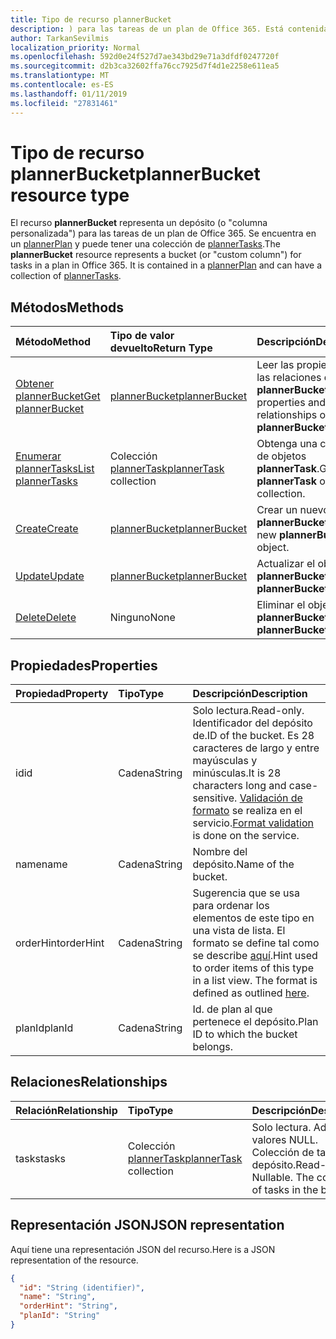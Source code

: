 ```yaml
---
title: Tipo de recurso plannerBucket
description: ) para las tareas de un plan de Office 365. Está contenida en un plannerPlan y puede tener una colección de plannerTasks.
author: TarkanSevilmis
localization_priority: Normal
ms.openlocfilehash: 592d0e24f527d7ae343bd29e71a3dfdf0247720f
ms.sourcegitcommit: d2b3ca32602ffa76cc7925d7f4d1e2258e611ea5
ms.translationtype: MT
ms.contentlocale: es-ES
ms.lasthandoff: 01/11/2019
ms.locfileid: "27831461"
---
```

# <a name="plannerbucket-resource-type"></a><span data-ttu-id="cfb60-104">Tipo de recurso plannerBucket</span><span class="sxs-lookup"><span data-stu-id="cfb60-104">plannerBucket resource type</span></span>

<span data-ttu-id="cfb60-p102">El recurso **plannerBucket** representa un depósito (o "columna personalizada") para las tareas de un plan de Office 365. Se encuentra en un [plannerPlan](plannerplan.md) y puede tener una colección de [plannerTasks](plannertask.md).</span><span class="sxs-lookup"><span data-stu-id="cfb60-p102">The **plannerBucket** resource represents a bucket (or "custom column") for tasks in a plan in Office 365. It is contained in a [plannerPlan](plannerplan.md) and can have a collection of [plannerTasks](plannertask.md).</span></span>



## <a name="methods"></a><span data-ttu-id="cfb60-107">Métodos</span><span class="sxs-lookup"><span data-stu-id="cfb60-107">Methods</span></span>

| <span data-ttu-id="cfb60-108">Método</span><span class="sxs-lookup"><span data-stu-id="cfb60-108">Method</span></span>           | <span data-ttu-id="cfb60-109">Tipo de valor devuelto</span><span class="sxs-lookup"><span data-stu-id="cfb60-109">Return Type</span></span>    |<span data-ttu-id="cfb60-110">Descripción</span><span class="sxs-lookup"><span data-stu-id="cfb60-110">Description</span></span>|
|:---------------|:--------|:----------|
|[<span data-ttu-id="cfb60-111">Obtener plannerBucket</span><span class="sxs-lookup"><span data-stu-id="cfb60-111">Get plannerBucket</span></span>](../api/plannerbucket-get.md) | [<span data-ttu-id="cfb60-112">plannerBucket</span><span class="sxs-lookup"><span data-stu-id="cfb60-112">plannerBucket</span></span>](plannerbucket.md) |<span data-ttu-id="cfb60-113">Leer las propiedades y las relaciones del objeto **plannerBucket**.</span><span class="sxs-lookup"><span data-stu-id="cfb60-113">Read properties and relationships of **plannerBucket** object.</span></span>|
|[<span data-ttu-id="cfb60-114">Enumerar plannerTasks</span><span class="sxs-lookup"><span data-stu-id="cfb60-114">List plannerTasks</span></span>](../api/plannerbucket-list-tasks.md) |<span data-ttu-id="cfb60-115">Colección [plannerTask](plannertask.md)</span><span class="sxs-lookup"><span data-stu-id="cfb60-115">[plannerTask](plannertask.md) collection</span></span>| <span data-ttu-id="cfb60-116">Obtenga una colección de objetos **plannerTask**.</span><span class="sxs-lookup"><span data-stu-id="cfb60-116">Get a **plannerTask** object collection.</span></span>|
|[<span data-ttu-id="cfb60-117">Create</span><span class="sxs-lookup"><span data-stu-id="cfb60-117">Create</span></span>](../api/planner-post-buckets.md) | [<span data-ttu-id="cfb60-118">plannerBucket</span><span class="sxs-lookup"><span data-stu-id="cfb60-118">plannerBucket</span></span>](plannerbucket.md)   | <span data-ttu-id="cfb60-119">Crear un nuevo objeto **plannerBucket**.</span><span class="sxs-lookup"><span data-stu-id="cfb60-119">Create a new **plannerBucket** object.</span></span> |
|[<span data-ttu-id="cfb60-120">Update</span><span class="sxs-lookup"><span data-stu-id="cfb60-120">Update</span></span>](../api/plannerbucket-update.md) | [<span data-ttu-id="cfb60-121">plannerBucket</span><span class="sxs-lookup"><span data-stu-id="cfb60-121">plannerBucket</span></span>](plannerbucket.md)   |<span data-ttu-id="cfb60-122">Actualizar el objeto **plannerBucket**.</span><span class="sxs-lookup"><span data-stu-id="cfb60-122">Update **plannerBucket** object.</span></span> |
|[<span data-ttu-id="cfb60-123">Delete</span><span class="sxs-lookup"><span data-stu-id="cfb60-123">Delete</span></span>](../api/plannerbucket-delete.md) | <span data-ttu-id="cfb60-124">Ninguno</span><span class="sxs-lookup"><span data-stu-id="cfb60-124">None</span></span> |<span data-ttu-id="cfb60-125">Eliminar el objeto **plannerBucket**.</span><span class="sxs-lookup"><span data-stu-id="cfb60-125">Delete **plannerBucket** object.</span></span> |

## <a name="properties"></a><span data-ttu-id="cfb60-126">Propiedades</span><span class="sxs-lookup"><span data-stu-id="cfb60-126">Properties</span></span>
| <span data-ttu-id="cfb60-127">Propiedad</span><span class="sxs-lookup"><span data-stu-id="cfb60-127">Property</span></span>     | <span data-ttu-id="cfb60-128">Tipo</span><span class="sxs-lookup"><span data-stu-id="cfb60-128">Type</span></span>   |<span data-ttu-id="cfb60-129">Descripción</span><span class="sxs-lookup"><span data-stu-id="cfb60-129">Description</span></span>|
|:---------------|:--------|:----------|
|<span data-ttu-id="cfb60-130">id</span><span class="sxs-lookup"><span data-stu-id="cfb60-130">id</span></span>|<span data-ttu-id="cfb60-131">Cadena</span><span class="sxs-lookup"><span data-stu-id="cfb60-131">String</span></span>| <span data-ttu-id="cfb60-132">Solo lectura.</span><span class="sxs-lookup"><span data-stu-id="cfb60-132">Read-only.</span></span> <span data-ttu-id="cfb60-133">Identificador del depósito de.</span><span class="sxs-lookup"><span data-stu-id="cfb60-133">ID of the bucket.</span></span> <span data-ttu-id="cfb60-134">Es 28 caracteres de largo y entre mayúsculas y minúsculas.</span><span class="sxs-lookup"><span data-stu-id="cfb60-134">It is 28 characters long and case-sensitive.</span></span> <span data-ttu-id="cfb60-135">[Validación de formato](planner-identifiers-disclaimer.md) se realiza en el servicio.</span><span class="sxs-lookup"><span data-stu-id="cfb60-135">[Format validation](planner-identifiers-disclaimer.md) is done on the service.</span></span>|
|<span data-ttu-id="cfb60-136">name</span><span class="sxs-lookup"><span data-stu-id="cfb60-136">name</span></span>|<span data-ttu-id="cfb60-137">Cadena</span><span class="sxs-lookup"><span data-stu-id="cfb60-137">String</span></span>|<span data-ttu-id="cfb60-138">Nombre del depósito.</span><span class="sxs-lookup"><span data-stu-id="cfb60-138">Name of the bucket.</span></span>|
|<span data-ttu-id="cfb60-139">orderHint</span><span class="sxs-lookup"><span data-stu-id="cfb60-139">orderHint</span></span>|<span data-ttu-id="cfb60-140">Cadena</span><span class="sxs-lookup"><span data-stu-id="cfb60-140">String</span></span>|<span data-ttu-id="cfb60-p104">Sugerencia que se usa para ordenar los elementos de este tipo en una vista de lista. El formato se define tal como se describe [aquí](planner-order-hint-format.md).</span><span class="sxs-lookup"><span data-stu-id="cfb60-p104">Hint used to order items of this type in a list view. The format is defined as outlined [here](planner-order-hint-format.md).</span></span>|
|<span data-ttu-id="cfb60-143">planId</span><span class="sxs-lookup"><span data-stu-id="cfb60-143">planId</span></span>|<span data-ttu-id="cfb60-144">Cadena</span><span class="sxs-lookup"><span data-stu-id="cfb60-144">String</span></span>|<span data-ttu-id="cfb60-145">Id. de plan al que pertenece el depósito.</span><span class="sxs-lookup"><span data-stu-id="cfb60-145">Plan ID to which the bucket belongs.</span></span>|

## <a name="relationships"></a><span data-ttu-id="cfb60-146">Relaciones</span><span class="sxs-lookup"><span data-stu-id="cfb60-146">Relationships</span></span>
| <span data-ttu-id="cfb60-147">Relación</span><span class="sxs-lookup"><span data-stu-id="cfb60-147">Relationship</span></span> | <span data-ttu-id="cfb60-148">Tipo</span><span class="sxs-lookup"><span data-stu-id="cfb60-148">Type</span></span>   |<span data-ttu-id="cfb60-149">Descripción</span><span class="sxs-lookup"><span data-stu-id="cfb60-149">Description</span></span>|
|:---------------|:--------|:----------|
|<span data-ttu-id="cfb60-150">tasks</span><span class="sxs-lookup"><span data-stu-id="cfb60-150">tasks</span></span>|<span data-ttu-id="cfb60-151">Colección [plannerTask](plannertask.md)</span><span class="sxs-lookup"><span data-stu-id="cfb60-151">[plannerTask](plannertask.md) collection</span></span>| <span data-ttu-id="cfb60-p105">Solo lectura. Admite valores NULL. Colección de tareas del depósito.</span><span class="sxs-lookup"><span data-stu-id="cfb60-p105">Read-only. Nullable. The collection of tasks in the bucket.</span></span>|

## <a name="json-representation"></a><span data-ttu-id="cfb60-155">Representación JSON</span><span class="sxs-lookup"><span data-stu-id="cfb60-155">JSON representation</span></span>
<span data-ttu-id="cfb60-156">Aquí tiene una representación JSON del recurso.</span><span class="sxs-lookup"><span data-stu-id="cfb60-156">Here is a JSON representation of the resource.</span></span>

<!-- {
  "blockType": "resource",
  "baseType": "microsoft.graph.entity",
  "optionalProperties": [

  ],
  "@odata.type": "microsoft.graph.plannerBucket"
}-->

```json
{
  "id": "String (identifier)",
  "name": "String",
  "orderHint": "String",
  "planId": "String"
}

```

<!-- uuid: 8fcb5dbc-d5aa-4681-8e31-b001d5168d79
2015-10-25 14:57:30 UTC -->
<!-- {
  "type": "#page.annotation",
  "description": "plannerBucket resource",
  "keywords": "",
  "section": "documentation",
  "tocPath": ""
}-->
